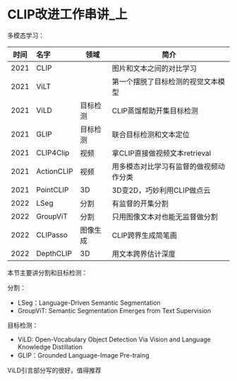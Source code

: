 # CLIP改进工作串讲_上

多模态学习：

| 时间 | 名字       | 领域     | 简介                                   |
| :--: | :--------- | -------- | -------------------------------------- |
| 2021 | CLIP       |          | 图片和文本之间的对比学习               |
| 2021 | ViLT       |          | 第一个摆脱了目标检测的视觉文本模型     |
| 2021 | ViLD       | 目标检测 | CLIP蒸馏帮助开集目标检测               |
| 2021 | GLIP       | 目标检测 | 联合目标检测和文本定位                 |
| 2021 | CLIP4Clip  | 视频     | 拿CLIP直接做视频文本retrieval          |
| 2021 | ActionCLIP | 视频     | 用多模态对比学习有监督的做视频动作分类 |
| 2021 | PointCLIP  | 3D       | 3D变2D，巧妙利用CLIP做点云             |
| 2022 | LSeg       | 分割     | 有监督的开集分割                       |
| 2022 | GroupViT   | 分割     | 只用图像文本对也能无监督做分割         |
| 2022 | CLIPasso   | 图像生成 | CLIP跨界生成简笔画                     |
| 2022 | DepthCLIP  | 3D       | 用文本跨界估计深度                     |

本节主要讲分割和目标检测：

分割：

+ LSeg：Language-Driven Semantic Segmentation
+ GroupViT: Semantic Segmentation Emerges from Text Supervision

目标检测：

+ ViLD: Open-Vocabulary Object Detection Via Vision and Language Knowledge Distillation
+ GLIP：Grounded Language-Image Pre-traing





ViLD引言部分写的很好，值得推荐

